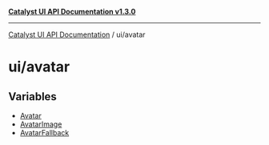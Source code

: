[**Catalyst UI API Documentation v1.3.0**](../../README.md)

---

[Catalyst UI API Documentation](../../README.md) / ui/avatar

# ui/avatar

## Variables

- [Avatar](variables/Avatar.md)
- [AvatarImage](variables/AvatarImage.md)
- [AvatarFallback](variables/AvatarFallback.md)
